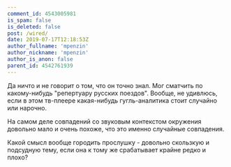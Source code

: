 ```yaml
---
comment_id: 4543005981
is_spam: false
is_deleted: false
post: /wired/
date: 2019-07-17T12:18:53Z
author_fullname: 'mpenzin'
author_nickname: 'mpenzin'
author_is_anon: false
parent_id: 4542761939
---
```


<p>Да ничто и не говорит о том, что он точно знал. Мог сматчить по какому-нибудь "репертуару русских поездов". Вообще, не удивлюсь, если в этом тв-плеере какая-нибудь гугль-аналитика стоит случайно или нарочно.</p><p>На самом деле совпадений со звуковым контекстом окружения довольно мало и очень похоже, что это именно случайные совпадения.</p><p>Какой смысл вообще городить прослушку - довольно скользкую и подсудную тему, если она к тому же срабатывает крайне редко и плохо?</p>
